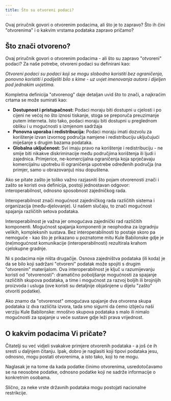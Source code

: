 ```yaml
---
title: Što su otvoreni podaci?
---
```


Ovaj priručnik govori o otvorenim podacima, ali što je to zapravo? Što ih čini "otvorenima" i o kakvim vrstama podataka zapravo pričamo?

## Što znači otvoreno?

Ovaj priručnik govori o otvorenim podacima - ali što su zapravo "otvoreni" podaci? Za naše potrebe, otvoreni podaci su definirani kao:

*Otvoreni podaci su podaci koji se mogu slobodno koristiti bez ograničenja, ponovno koristiti i podijeliti bilo s kime - uz uvjet imenovanja autora i dijeljen pod jednakim uvjetima.*

Kompletna definicija "otvorenog" daje detaljan uvid što to znači, a najkraćim crtama se može sumirati kao:

-   **Dostupnost i pristupačnost:** Podaci moraju biti dostupni u cjelosti i po cijeni ne većoj no što iznosi tiskanje, stoga se preporuča preuzimanje putem interneta. Isto tako, podaci moraju biti dostupni u preglednom obliku i u mogućnosti s izmjenom sadržaja
-   **Ponovna uporaba i redistribucija:** Podaci moraju imati dozvolu za korištenje izvan izvornog područja namjene i redistribuciju uključujući miješanje s drugim bazama podataka.
-   **Globalna uključenost:** Svi imaju pravo na korištenje i redistribuciju - ne smije biti nikakve diskriminacije među područjima korištenja ili ljudi i zajednica. Primjerice, ne-komercijalna ograničenja koja sprječavaju komercijalnu upotrebu ili ograničenja upotrebe određenih područja (na primjer, samo u obrazovanju) nisu dopuštena.

Ako se pitate zašto je toliko važno razjasniti što pojam otvorenosti znači i zašto se koristi ova definicija, postoji jednostavan odgovor: interoperabilnost, odnosno sposobnost zajedničkog rada.

Interoperabilnost znači mogućnost zajedničkog rada različitih sistema i organizacija (među-djelovanje). U našem slučaju, to znači mogućnost spajanja različitih setova podataka.

Interoperabilnost je važna jer omogućava zajednički rad različitih komponenti. Mogućnost spajanja komponenti je neophodna za izgradnju velikih, kompleksnih sustava. Bez interoperabilnosti to postaje skoro pa nemoguće - kao što je prikazano u poznatome mitu Kule Babilonske gdje je (ne)mogućnost komunikacije (interoperabilnosti) rezultirala krahom cjelokupne gradnje.

Ni s podacima nije ništa drugačije. Osnova zajedništva podataka (ili koda) je da se bilo koji sadržani "otvoreni" podatak može spojiti s drugim "otvorenim" materijalom. Ova interoperabilnost je ključ u razumijevanju koristi od "otvorenosti": dramatično poboljšanje mogućnosti za spajanje različitih skupova podataka, a time i mogućnost za razvoj boljih ili brojnijih proizvoda i usluga (ove koristi su detaljnije objašnjene u dijelu "zašto" otvoriti podatke).

Ako znamo da "otvorenost" omogućava spajanje dva otvorena skupa podataka iz dva različita izvora, tada smo sigurni da ćemo izbjeću naši verziju Kule Babilonske: mnoštvo skupova podataka s malo ili nimalo mogućnosti za spajanje u veće sustave gdje leži prava vrijednost.

## O kakvim podacima Vi pričate?

Čitatelji su već vidjeli svakakve primjere otvorenih podataka - a još će ih sresti u daljnjem čitanju. Ipak, dobro je naglasiti koji tipovi podataka jesu, odnosno, mogu postati otvorenima, a isto tako, koji to ne mogu.

Naglasak je na tome da kada podatke činimo otvorenima, usredotočavamo se na neosobne podatke, odnosno podatke koji ne sadrže informacije o konkretnim osobama.

Slično, za neke vrste državnih podataka mogu postojati nacionalne restrikcije.